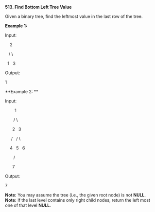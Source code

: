 **513. Find Bottom Left Tree Value**

Given a binary tree, find the leftmost value in the last row of the tree.

**Example 1:**

Input:

    2

   / \

  1   3

Output:

1

**Example 2: **

Input:

        1

       / \

      2   3

     /   / \

    4   5   6

       /

      7

Output:

7

**Note:** You may assume the tree (i.e., the given root node) is not **NULL**.
**Note:** If the last level contains only right child nodes, return the left most one of that level **NULL**.
